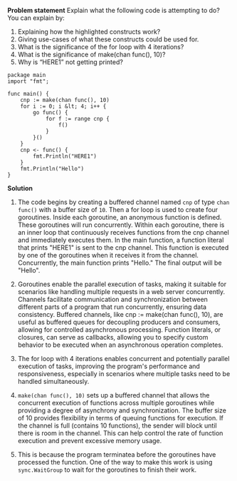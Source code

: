 **Problem statement**
Explain what the following code is attempting to do? You can explain by:
1. Explaining how the highlighted constructs work?
2. Giving use-cases of what these constructs could be used for.
3. What is the significance of the for loop with 4 iterations?
4. What is the significance of make(chan func(), 10)?
5. Why is “HERE1” not getting printed?

```
package main
import "fmt";

func main() {
    cnp := make(chan func(), 10)
    for i := 0; i &lt; 4; i++ {
        go func() {
            for f := range cnp {
                f()
            }
        }()
    }
    cnp <- func() {
        fmt.Println("HERE1")
    }
    fmt.Println("Hello")
}
```

**Solution**
1. The code begins by creating a buffered channel named `cnp` of type `chan func()` with a buffer size of `10`. Then a for loop is used to create four goroutines. Inside each goroutine, an anonymous function is defined. These goroutines will run concurrently. Within each goroutine, there is an inner loop that continuously receives functions from the cnp channel and immediately executes them. In the main function, a function literal that prints "HERE1" is sent to the cnp channel. This function is executed by one of the goroutines when it receives it from the channel. Concurrently, the main function prints "Hello." The final output will be "Hello".

2. Goroutines enable the parallel execution of tasks, making it suitable for scenarios like handling multiple requests in a web server concurrently. 
Channels facilitate communication and synchronization between different parts of a program that run concurrently, ensuring data consistency.
Buffered channels, like cnp := make(chan func(), 10), are useful as buffered queues for decoupling producers and consumers, allowing for controlled asynchronous processing. 
Function literals, or closures, can serve as callbacks, allowing you to specify custom behavior to be executed when an asynchronous operation completes.

3. The for loop with 4 iterations enables concurrent and potentially parallel execution of tasks, improving the program's performance and responsiveness, especially in scenarios where multiple tasks need to be handled simultaneously.

4. `make(chan func(), 10)` sets up a buffered channel that allows the concurrent execution of functions across multiple goroutines while providing a degree of asynchrony and synchronization. The buffer size of 10 provides flexibility in terms of queuing functions for execution. If the channel is full (contains 10 functions), the sender will block until there is room in the channel. This can help control the rate of function execution and prevent excessive memory usage.

5. This is because the program terminatea before the goroutines have processed the function. One of the way to make this work is using `sync.WaitGroup` to wait for the goroutines to finish their work.